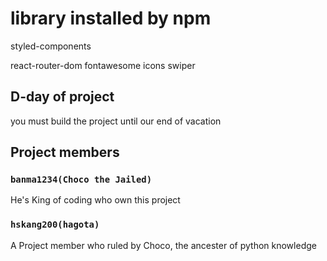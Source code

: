 # library installed by npm

styled-components

react-router-dom
fontawesome icons
swiper


## D-day of project

you must build the project until our end of vacation


## Project members

### `banma1234(Choco the Jailed)`

He's King of coding who own this project

### `hskang200(hagota)`

A Project member who ruled by Choco, the ancester of python knowledge
